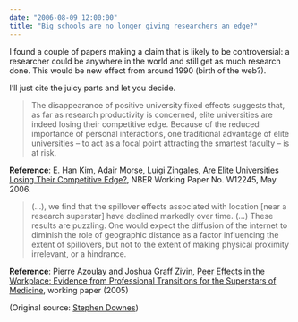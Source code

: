 ```yaml
---
date: "2006-08-09 12:00:00"
title: "Big schools are no longer giving researchers an edge?"
---
```




I found a couple of papers making a claim that is likely to be controversial: a researcher could be anywhere in the world and still get as much research done. This would be new effect from around 1990 (birth of the web?).

I&rsquo;ll just cite the juicy parts and let you decide.

> The disappearance of positive university fixed effects suggests that, as far as research productivity is concerned, elite universities are indeed losing their competitive edge. Because of the reduced importance of personal interactions, one traditional advantage of elite universities &#8211; to act as a focal point attracting the smartest faculty &#8211; is at risk. 


__Reference__: E. Han Kim, Adair Morse, Luigi Zingales, [Are Elite Universities Losing Their Competitive Edge?](http://www.dbresearch.com/PROD/DBR_INTERNET_DE-PROD//PROD0000000000200480.pdf), NBER Working Paper No. W12245, May 2006.

> (&hellip;), we find that the spillover effects associated with location [near a research superstar] have declined markedly over time. (&hellip;) These results are puzzling. One would expect the diffusion of the internet to diminish the role of geographic distance as a factor influencing the extent of spillovers, but not to the extent of making physical proximity irrelevant, or a hindrance.


__Reference__: Pierre Azoulay and Joshua Graff Zivin, [Peer Effects in the Workplace: Evidence from Professional Transitions for the Superstars of Medicine](http://ipc.mit.edu/), working paper (2005)

(Original source: [Stephen Downes](http://www.downes.ca/cgi-bin/page.cgi?post=35373))

